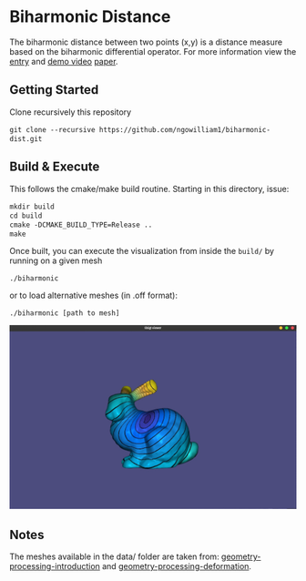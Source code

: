 # Biharmonic Distance
The biharmonic distance between two points (x,y) is a distance measure based on the biharmonic differential operator.
For more information view the [entry](https://github.com/ngowilliam1/biharmonic-dist/blob/main/entry.md) and [demo video](https://www.youtube.com/watch?v=aT__mkcE3UI)
[paper](https://www.cs.princeton.edu/~funk/biharmonic.pdf).

## Getting Started
Clone recursively this repository
 
    git clone --recursive https://github.com/ngowilliam1/biharmonic-dist.git


## Build & Execute

This follows the cmake/make build routine. Starting in this directory, issue:

    mkdir build
    cd build
    cmake -DCMAKE_BUILD_TYPE=Release ..
    make 

Once built, you can execute the visualization from inside the `build/` by running
on a given mesh

    ./biharmonic 

or to load alternative meshes (in .off format):

    ./biharmonic [path to mesh]

![](images/bunny-mesh.jpg)

## Notes

The meshes available in the data/ folder are taken from: [geometry-processing-introduction](https://github.com/alecjacobson/geometry-processing-introduction/tree/master/data) and 
[geometry-processing-deformation](https://github.com/alecjacobson/geometry-processing-deformation/tree/master/data).

